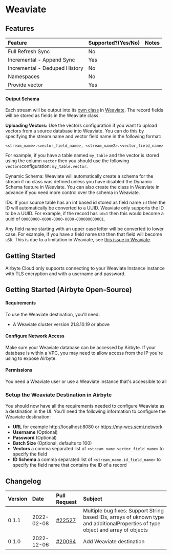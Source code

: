 # Weaviate

## Features

| Feature | Supported?\(Yes/No\) | Notes |
| :--- | :--- | :--- |
| Full Refresh Sync | No |  |
| Incremental - Append Sync | Yes |  |
| Incremental - Deduped History | No |  |
| Namespaces | No |  |
| Provide vector | Yes |  |

#### Output Schema

Each stream will be output into its [own class](https://weaviate.io/developers/weaviate/current/core-knowledge/basics.html#class-collections) in [Weaviate](https://weaviate.io). The record fields will be stored as fields
in the Weaviate class.

**Uploading Vectors:** Use the vectors configuration if you want to upload
vectors from a source database into Weaviate. You can do this by specifying
the stream name and vector field name in the following format:
```
<stream_name>.<vector_field_name>, <stream_name2>.<vector_field_name>
```
For example, if you have a table named `my_table` and the vector is stored using the column `vector` then
you should use the following `vectors`configuration: `my_table.vector`.

Dynamic Schema: Weaviate will automatically create a schema for the stream if no class was defined unless
you have disabled the Dynamic Schema feature in Weaviate. You can also create the class in Weaviate in advance
if you need more control over the schema in Weaviate. 

IDs: If your source table has an int based id stored as field name `id` then the
ID will automatically be converted to a UUID. Weaviate only supports the ID to be a UUID.
For example, if the record has `id=1` then this would become a uuid of
`00000000-0000-0000-0000-000000000001`.

Any field name starting with an upper case letter will be converted to lower case. For example,
if you have a field name `USD` then that field will become `uSD`. This is due to a limitation
in Weaviate, see [this issue in Weaviate](https://github.com/semi-technologies/weaviate/issues/2438).

## Getting Started

Airbyte Cloud only supports connecting to your Weaviate Instance instance with TLS encryption and with a username and
password.

## Getting Started \(Airbyte Open-Source\)

#### Requirements

To use the Weaviate destination, you'll need:

* A Weaviate cluster version 21.8.10.19 or above

#### Configure Network Access

Make sure your Weaviate database can be accessed by Airbyte. If your database is within a VPC, you may need to allow access from the IP you're using to expose Airbyte.

#### **Permissions**

You need a Weaviate user or use a Weaviate instance that's accessible to all


### Setup the Weaviate Destination in Airbyte

You should now have all the requirements needed to configure Weaviate as a destination in the UI. You'll need the following information to configure the Weaviate destination:

* **URL** for example http://localhost:8080 or https://my-wcs.semi.network
* **Username** (Optional)
* **Password** (Optional)
* **Batch Size** (Optional, defaults to 100)
* **Vectors** a comma separated list of `<stream_name.vector_field_name>` to specify the field
* **ID Schema** a comma separated list of `<stream_name.id_field_name>` to specify the field
  name that contains the ID of a record


## Changelog

| Version | Date       | Pull Request | Subject                                      |
|:--------|:-----------| :--- |:---------------------------------------------|
| 0.1.1   | 2022-02-08 | [\#22527](https://github.com/airbytehq/airbyte/pull/22527) | Multiple bug fixes: Support String based IDs, arrays of uknown type and additionalProperties of type object and array of objects |
| 0.1.0   | 2022-12-06 | [\#20094](https://github.com/airbytehq/airbyte/pull/20094) | Add Weaviate destination |

